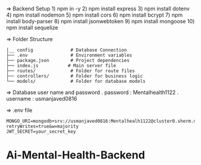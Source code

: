 => Backend Setup
    1) npm in -y 
    2) npm install express
    3) npm install dotenv
    4) npm install nodemon
    5) npm install cors
    6) npm install bcrypt
    7) npm install body-parser
    8) npm install jsonwebtoken
    9) npm install mongoose
    10) npm install sequelize

=> Folder Structure   
        
    |__ config              # Database Connection   
    ├── .env                # Environment variables
    ├── package.json        # Project dependencies
    ├── index.js           # Main server file
    ├── routes/             # Folder for route files
    ├── controllers/        # Folder for business logic
    └── models/             # Folder for database models

=> Database user name and password 
    . password : Mentalhealth1122
    . username : usmanjaved0816

=> .env file

    MONGO_URI=mongodb+srv://usmanjaved0816:Mentalhealh1122@cluster0.sherm.mongodb.net/<db_name>?retryWrites=true&w=majority
    JWT_SECRET=your_secret_key

# Ai-Mental-Health-Backend
